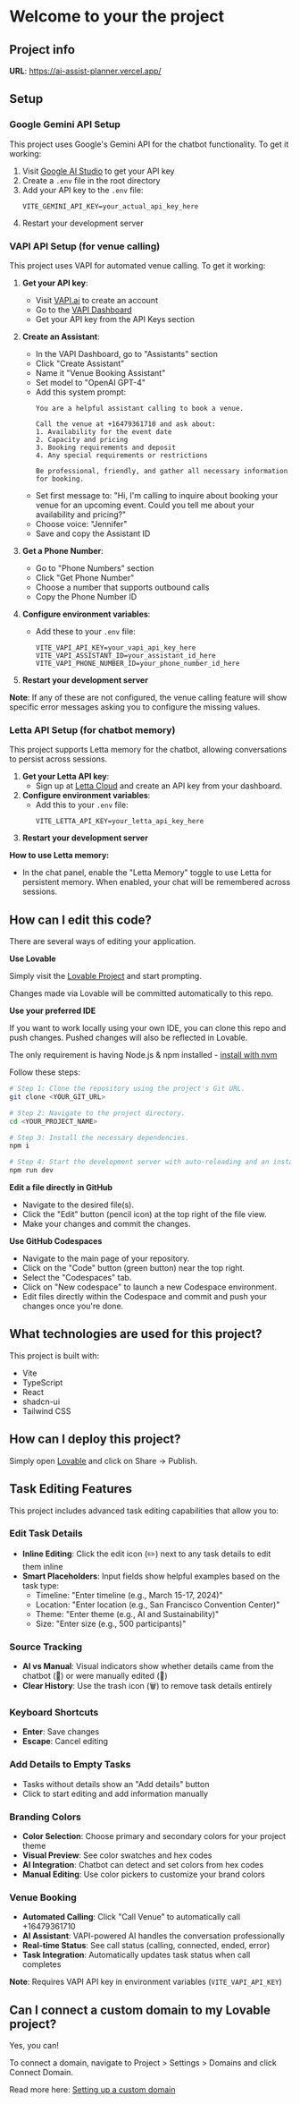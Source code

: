 # Welcome to your the project

## Project info

**URL**: https://ai-assist-planner.vercel.app/

## Setup

### Google Gemini API Setup

This project uses Google's Gemini API for the chatbot functionality. To get it working:

1. Visit [Google AI Studio](https://makersuite.google.com/app/apikey) to get your API key
2. Create a `.env` file in the root directory
3. Add your API key to the `.env` file:
   ```
   VITE_GEMINI_API_KEY=your_actual_api_key_here
   ```
4. Restart your development server

### VAPI API Setup (for venue calling)

This project uses VAPI for automated venue calling. To get it working:

1. **Get your API key**:
   - Visit [VAPI.ai](https://vapi.ai/) to create an account
   - Go to the [VAPI Dashboard](https://dashboard.vapi.ai/)
   - Get your API key from the API Keys section

2. **Create an Assistant**:
   - In the VAPI Dashboard, go to "Assistants" section
   - Click "Create Assistant"
   - Name it "Venue Booking Assistant"
   - Set model to "OpenAI GPT-4"
   - Add this system prompt:
     ```
     You are a helpful assistant calling to book a venue. 
     
     Call the venue at +16479361710 and ask about:
     1. Availability for the event date
     2. Capacity and pricing
     3. Booking requirements and deposit
     4. Any special requirements or restrictions
     
     Be professional, friendly, and gather all necessary information for booking.
     ```
   - Set first message to: "Hi, I'm calling to inquire about booking your venue for an upcoming event. Could you tell me about your availability and pricing?"
   - Choose voice: "Jennifer"
   - Save and copy the Assistant ID

3. **Get a Phone Number**:
   - Go to "Phone Numbers" section
   - Click "Get Phone Number"
   - Choose a number that supports outbound calls
   - Copy the Phone Number ID

4. **Configure environment variables**:
   - Add these to your `.env` file:
     ```
     VITE_VAPI_API_KEY=your_vapi_api_key_here
     VITE_VAPI_ASSISTANT_ID=your_assistant_id_here
     VITE_VAPI_PHONE_NUMBER_ID=your_phone_number_id_here
     ```

5. **Restart your development server**

**Note**: If any of these are not configured, the venue calling feature will show specific error messages asking you to configure the missing values.

### Letta API Setup (for chatbot memory)

This project supports Letta memory for the chatbot, allowing conversations to persist across sessions.

1. **Get your Letta API key**:
   - Sign up at [Letta Cloud](https://letta.com/) and create an API key from your dashboard.
2. **Configure environment variables**:
   - Add this to your `.env` file:
     ```
     VITE_LETTA_API_KEY=your_letta_api_key_here
     ```
3. **Restart your development server**

**How to use Letta memory:**
- In the chat panel, enable the "Letta Memory" toggle to use Letta for persistent memory. When enabled, your chat will be remembered across sessions.

## How can I edit this code?

There are several ways of editing your application.

**Use Lovable**

Simply visit the [Lovable Project](https://lovable.dev/projects/8b78dba3-32ed-423f-a550-9486cc142d02) and start prompting.

Changes made via Lovable will be committed automatically to this repo.

**Use your preferred IDE**

If you want to work locally using your own IDE, you can clone this repo and push changes. Pushed changes will also be reflected in Lovable.

The only requirement is having Node.js & npm installed - [install with nvm](https://github.com/nvm-sh/nvm#installing-and-updating)

Follow these steps:

```sh
# Step 1: Clone the repository using the project's Git URL.
git clone <YOUR_GIT_URL>

# Step 2: Navigate to the project directory.
cd <YOUR_PROJECT_NAME>

# Step 3: Install the necessary dependencies.
npm i

# Step 4: Start the development server with auto-reloading and an instant preview.
npm run dev
```

**Edit a file directly in GitHub**

- Navigate to the desired file(s).
- Click the "Edit" button (pencil icon) at the top right of the file view.
- Make your changes and commit the changes.

**Use GitHub Codespaces**

- Navigate to the main page of your repository.
- Click on the "Code" button (green button) near the top right.
- Select the "Codespaces" tab.
- Click on "New codespace" to launch a new Codespace environment.
- Edit files directly within the Codespace and commit and push your changes once you're done.

## What technologies are used for this project?

This project is built with:

- Vite
- TypeScript
- React
- shadcn-ui
- Tailwind CSS

## How can I deploy this project?

Simply open [Lovable](https://lovable.dev/projects/8b78dba3-32ed-423f-a550-9486cc142d02) and click on Share -> Publish.

## Task Editing Features

This project includes advanced task editing capabilities that allow you to:

### Edit Task Details
- **Inline Editing**: Click the edit icon (✏️) next to any task details to edit them inline
- **Smart Placeholders**: Input fields show helpful examples based on the task type:
  - Timeline: "Enter timeline (e.g., March 15-17, 2024)"
  - Location: "Enter location (e.g., San Francisco Convention Center)"
  - Theme: "Enter theme (e.g., AI and Sustainability)"
  - Size: "Enter size (e.g., 500 participants)"

### Source Tracking
- **AI vs Manual**: Visual indicators show whether details came from the chatbot (🤖) or were manually edited (👤)
- **Clear History**: Use the trash icon (🗑️) to remove task details entirely

### Keyboard Shortcuts
- **Enter**: Save changes
- **Escape**: Cancel editing

### Add Details to Empty Tasks
- Tasks without details show an "Add details" button
- Click to start editing and add information manually

### Branding Colors
- **Color Selection**: Choose primary and secondary colors for your project theme
- **Visual Preview**: See color swatches and hex codes
- **AI Integration**: Chatbot can detect and set colors from hex codes
- **Manual Editing**: Use color pickers to customize your brand colors

### Venue Booking
- **Automated Calling**: Click "Call Venue" to automatically call +16479361710
- **AI Assistant**: VAPI-powered AI handles the conversation professionally
- **Real-time Status**: See call status (calling, connected, ended, error)
- **Task Integration**: Automatically updates task status when call completes

**Note**: Requires VAPI API key in environment variables (`VITE_VAPI_API_KEY`)

## Can I connect a custom domain to my Lovable project?

Yes, you can!

To connect a domain, navigate to Project > Settings > Domains and click Connect Domain.

Read more here: [Setting up a custom domain](https://docs.lovable.dev/tips-tricks/custom-domain#step-by-step-guide)
